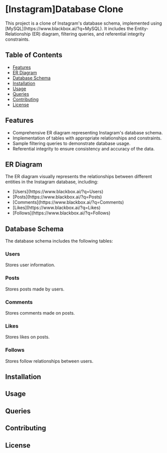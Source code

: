 <h1>[Instagram]Database Clone</h1> <p>This project is a clone of Instagram's database schema, implemented using [MySQL](https://www.blackbox.ai/?q=MySQL). It includes the Entity-Relationship (ER) diagram, filtering queries, and referential integrity constraints.</p> <h2>Table of Contents</h2> <ul> <li><a href="#features">Features</a></li> <li><a href="#er-diagram">ER Diagram</a></li> <li><a href="#database-schema">Database Schema</a></li> <li><a href="#installation">Installation</a></li> <li><a href="#usage">Usage</a></li> <li><a href="#queries">Queries</a></li> <li><a href="#contributing">Contributing</a></li> <li><a href="#license">License</a></li> </ul> <h2 id="features">Features</h2> <ul> <li>Comprehensive ER diagram representing Instagram's database schema.</li> <li>Implementation of tables with appropriate relationships and constraints.</li> <li>Sample filtering queries to demonstrate database usage.</li> <li>Referential integrity to ensure consistency and accuracy of the data.</li> </ul> <h2 id="er-diagram">ER Diagram</h2> <p>The ER diagram visually represents the relationships between different entities in the Instagram database, including:</p> <ul> <li>[Users](https://www.blackbox.ai/?q=Users)</li> <li>[Posts](https://www.blackbox.ai/?q=Posts)</li> <li>[Comments](https://www.blackbox.ai/?q=Comments)</li> <li>[Likes](https://www.blackbox.ai/?q=Likes)</li> <li>[Follows](https://www.blackbox.ai/?q=Follows)</li> </ul> <h2 id="database-schema">Database Schema</h2> <p>The database schema includes the following tables:</p> <h3>Users</h3> <p>Stores user information.</p> <h3>Posts</h3> <p>Stores posts made by users.</p> <h3>Comments</h3> <p>Stores comments made on posts.</p> <h3>Likes</h3> <p>Stores likes on posts.</p> <h3>Follows</h3> <p>Stores follow relationships between users.</p> <h2 id="installation">Installation</h2> <!-- Insert installation instructions here --> <h2 id="usage">Usage</h2> <!-- Insert usage instructions here --> <h2 id="queries">Queries</h2> <!-- Insert sample queries here --> <h2 id="contributing">Contributing</h2> <!-- Insert contributing guidelines here --> <h2 id="license">License</h2> <!-- Insert license information here -->
